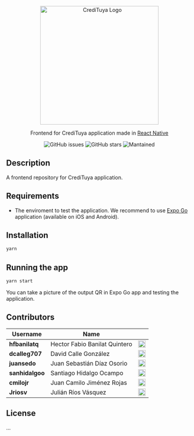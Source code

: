 <p align="center">
  <a href="https://www.figma.com/proto/DbWXskHqLeU3ZASzgA41mP/TuyaCart?node-id=183%3A129&scaling=scale-down&page-id=0%3A1&starting-point-node-id=183%3A129" target="_blank"><img src="https://user-images.githubusercontent.com/53051441/154882789-0c993f10-4216-456c-bf1a-51254b84079b.png" width="320" alt="CrediTuya Logo" /></a>
</p>

  <p align="center">Frontend for CrediTuya application made in <a href="https://reactnative.dev/" target="_blank">React Native</a></p>
    <p align="center">
<img src="https://img.shields.io/github/issues/juansedo/tuya-credit-fe?style=flat-square" alt="GitHub issues" />
<img src="https://img.shields.io/github/stars/juansedo/tuya-credit-fe?style=flat-square" alt="GitHub stars" />
<img src="https://img.shields.io/badge/Maintained%3F-yes-green.svg?style=flat-square" alt="Mantained" />
</p>

## Description

A frontend repository for CrediTuya application.

## Requirements

- The enviroment to test the application. We recommend to use [Expo Go](https://expo.dev/client) application (available on iOS and Android).

## Installation

```bash
yarn
```

## Running the app

```bash
yarn start
```

You can take a picture of the output QR in Expo Go app and testing the application.

<!-- ## Linters and formaters

```bash
# ESLint --fix
npm run lint

# prettier --write
npm run format
```

If you have any conflict between `.prettierrc` and linter rules, please restart ESLint server.

In VSCode, look for `ESLint: Restart ESLint Server`

![image](https://user-images.githubusercontent.com/52968530/156955385-d5ef4ade-9a8c-42d0-97c9-cf140f3b82cb.png) -->


## Contributors

|Username|Name||
|------|-------|-----|
|**hfbanilatq**|Hector Fabio Banilat Quintero|<a href="https://github.com/hfbanilatq"><img src="https://image.flaticon.com/icons/png/512/25/25231.png" width=20></a>|
|**dcalleg707**|David Calle González|<a href="https://github.com/dcalleg707"><img src="https://image.flaticon.com/icons/png/512/25/25231.png" width=20></a>|
|**juansedo**|Juan Sebastián Díaz Osorio|<a href="https://github.com/juansedo"><img src="https://image.flaticon.com/icons/png/512/25/25231.png" width=20></a>|
|**sanhidalgoo**|Santiago Hidalgo Ocampo|<a href="https://github.com/sanhidalgoo"><img src="https://image.flaticon.com/icons/png/512/25/25231.png" width=20></a>|
|**cmilojr**|Juan Camilo Jiménez Rojas|<a href="https://github.com/cmilojr"><img src="https://image.flaticon.com/icons/png/512/25/25231.png" width=20></a>|
|**Jriosv**|Julián Ríos Vásquez|<a href="https://github.com/jriosv"><img src="https://image.flaticon.com/icons/png/512/25/25231.png" width=20></a>|


## License

...

